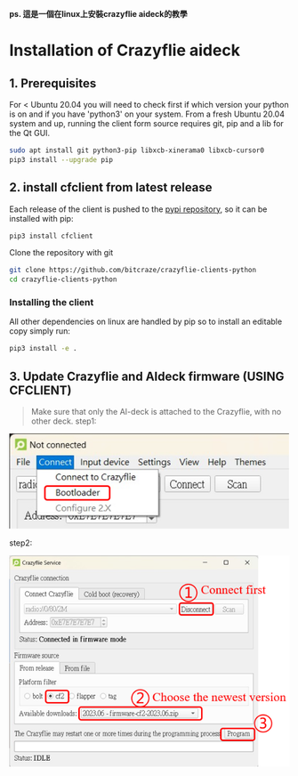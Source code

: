 **ps. 這是一個在linux上安裝crazyflie aideck的教學**

# Installation of Crazyflie aideck
## 1. Prerequisites
For < Ubuntu 20.04 you will need to check first if which version your python is on and if you have 'python3' on your system.
From a fresh Ubuntu 20.04 system and up, running the client form source requires git, pip and a lib for the Qt GUI.
```bash
sudo apt install git python3-pip libxcb-xinerama0 libxcb-cursor0
pip3 install --upgrade pip
```


## 2. install cfclient from latest release
Each release of the client is pushed to the [pypi repository](https://pypi.org/), so it can be installed with pip:
```bash
pip3 install cfclient
```

Clone the repository with git
```bash
git clone https://github.com/bitcraze/crazyflie-clients-python
cd crazyflie-clients-python
```

### Installing the client
All other dependencies on linux are handled by pip so to install an editable copy simply run:
```bash
pip3 install -e .
```


## 3. Update Crazyflie and AIdeck firmware (USING CFCLIENT)
> Make sure that only the AI-deck is attached to the Crazyflie, with no other deck. 
step1: 

![image](https://github.com/zeus950068/NTHU_Micro_Drone_LAB/blob/main/CRAZYFLIE/TUTORIAL/install%20aideck/build%20firmware(1).png)

step2:

![image](https://github.com/zeus950068/NTHU_Micro_Drone_LAB/blob/main/CRAZYFLIE/TUTORIAL/install%20aideck/build%20firmware(2).png)

